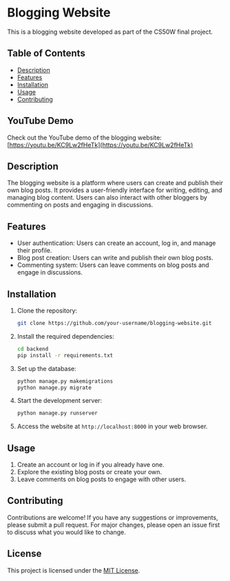 # Blogging Website

This is a blogging website developed as part of the CS50W final project.

## Table of Contents

- [Description](#description)
- [Features](#features)
- [Installation](#installation)
- [Usage](#usage)
- [Contributing](#contributing)

## YouTube Demo

Check out the YouTube demo of the blogging website: [https://youtu.be/KC9Lw2fHeTk](https://youtu.be/KC9Lw2fHeTk)

## Description

The blogging website is a platform where users can create and publish their own blog posts. It provides a user-friendly interface for writing, editing, and managing blog content. Users can also interact with other bloggers by commenting on posts and engaging in discussions.

## Features

- User authentication: Users can create an account, log in, and manage their profile.
- Blog post creation: Users can write and publish their own blog posts.
- Commenting system: Users can leave comments on blog posts and engage in discussions.

## Installation

1. Clone the repository:

    ```bash
    git clone https://github.com/your-username/blogging-website.git
    ```

2. Install the required dependencies:

    ```bash
    cd backend
    pip install -r requirements.txt
    ```

3. Set up the database:

    ```bash
    python manage.py makemigrations
    python manage.py migrate
    ```

4. Start the development server:

    ```bash
    python manage.py runserver
    ```

5. Access the website at `http://localhost:8000` in your web browser.

## Usage

1. Create an account or log in if you already have one.
2. Explore the existing blog posts or create your own.
3. Leave comments on blog posts to engage with other users.

## Contributing

Contributions are welcome! If you have any suggestions or improvements, please submit a pull request. For major changes, please open an issue first to discuss what you would like to change.

## License

This project is licensed under the [MIT License](LICENSE).
